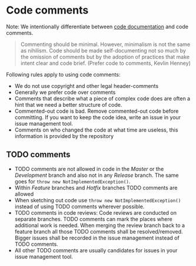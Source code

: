 # Code comments

Note: We intentionally differentiate between [code documentation](Documentation) and code comments.

> Commenting should be minimal. However, minimalism is not the same as nihilism. Code should be made self-documenting not so much by the omission of comments but by the adoption of practices that make intent clear and code brief. (Prefer code to comments, Kevlin Henney)

Following rules apply to using code comments:
* We do not use copyright and other legal header-comments
* Generally we prefer code over comments
* Comments that describe what a piece of complex code does are often a hint that we need a better structure of code.
* Commented-out code is bad. Remove commented-out code before committing. If you want to keep the code idea, write an issue in your issue management tool. 
* Comments on who changed the code at what time are useless, this information is provided by the repository

## TODO comments
* TODO comments are not allowed in code in the _Master_ or the _Development_ branch and also not in any _Release_ branch. The same goes for `throw new NotImplementedException()`.
* Within _Feature_ branches and _Hotfix_ branches TODO comments are allowed
* When sketching out code use `throw new NotImplementedException()` instead of using TODO comments wherever possible.
* TODO comments in code reviews: Code reviews are conducted on separate branches. TODO comments can mark the places where additional work is needed. 
When merging the review branch back to a feature branch all those TODO comments shall be resolved/removed. Bigger issues shall be recorded in the issue management instead of TODO comments.
* All other TODO comments are usually candidates for issues in your issue management tool.
 